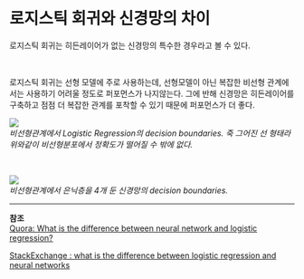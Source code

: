 # 로지스틱 회귀와 신경망의 차이

로지스틱 회귀는 히든레이어가 없는 신경망의 특수한 경우라고 볼 수 있다. <br>

<br>


로지스틱 회귀는 선형 모델에 주로 사용하는데, 선형모델이 아닌 복잡한 비선형 관계에서는 사용하기 어려울 정도로 퍼포먼스가 나지않는다. 그에 반해 신경망은 히든레이어를 구축하고 점점 더 복잡한 관계를 포착할 수 있기 때문에 퍼포먼스가 더 좋다. <br>

![](https://i.stack.imgur.com/UWMVt.png) <br>
*비선형관계에서 Logistic Regression의 decision boundaries. 죽 그어진 선 형태라 위와같이 비선형분포에서 정확도가 떨어질 수 밖에 없다.*

<br>

![](https://i.stack.imgur.com/nEtI6.png) <br>
*비선형관계에서 은닉층을 4개 둔 신경망의 decision boundaries.*

* * * 
**참조** <br>
[Quora: What is the difference between neural network and logistic regression?](https://www.quora.com/What-is-the-difference-between-neural-network-and-logistic-regression)

[StackExchange : what is the difference between logistic regression and neural networks](https://stats.stackexchange.com/questions/43538/what-is-the-difference-between-logistic-regression-and-neural-networks)